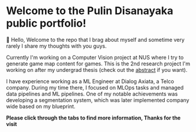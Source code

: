 # Welcome to the Pulin Disanayaka public portfolio!

👋 Hello, Welcome to the repo that I brag about myself and sometime very rarely I share my thoughts with you guys.

Currently I'm working on a Computer Vision project at NUS where I try to generate game map content for games. This is the 2nd research project I'm working on after my undergrad thesis (check out the [abstract](https://science.cmb.ac.lk/icds/icds-2023/proceedings/) if you want).

I have experience working as a ML Engineer at Dialog Axiata, a Telco company. During my time there, I focused on MLOps tasks and managed data pipelines and ML pipelines. One of my notable achievements was developing a segmentation system, which was later implemented company wide based on my blueprint.

**Please click through the tabs to find more information, Thanks for the visit**
